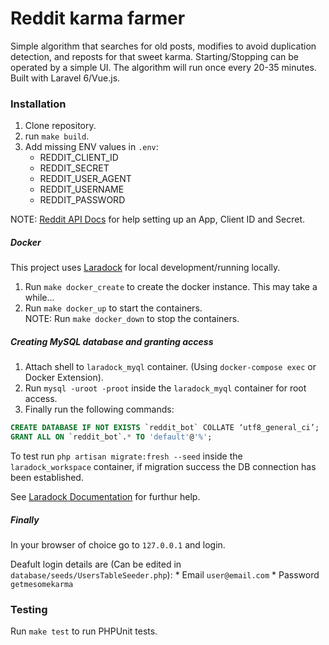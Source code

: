 # Reddit karma farmer

Simple algorithm that searches for old posts, modifies to avoid duplication detection, and reposts for that sweet karma. Starting/Stopping can be operated by a simple UI. The algorithm will run once every 20-35 minutes. Built with Laravel 6/Vue.js.

### Installation
1. Clone repository.
2. run `make build`.
3. Add missing ENV values in `.env`:
    * REDDIT_CLIENT_ID
    * REDDIT_SECRET
    * REDDIT_USER_AGENT
    * REDDIT_USERNAME
    * REDDIT_PASSWORD
    
NOTE: [Reddit API Docs](https://github.com/reddit-archive/reddit/wiki/oauth2) for help setting up an App, Client ID and Secret.

##### Docker
This project uses [Laradock](https://laradock.io/) for local development/running locally.

1. Run `make docker_create` to create the docker instance. This may take a while...
2. Run `make docker_up` to start the containers.
<br />NOTE: Run `make docker_down` to stop the containers. 

##### Creating MySQL database and granting access
1. Attach shell to `laradock_myql` container. (Using `docker-compose exec` or Docker Extension).
2. Run `mysql -uroot -proot` inside the `laradock_myql` container for root access.
3. Finally run the following commands:

```sql
CREATE DATABASE IF NOT EXISTS `reddit_bot` COLLATE ‘utf8_general_ci’;
GRANT ALL ON `reddit_bot`.* TO 'default'@'%';
```

To test run `php artisan migrate:fresh --seed` inside the `laradock_workspace` container, if migration success the DB connection has been established.

See [Laradock Documentation](https://laradock.io/documentation/#create-multiple-databases-mysql) for furthur help. 

##### Finally
In your browser of choice go to `127.0.0.1` and login.

Deafult login details are (Can be edited in `database/seeds/UsersTableSeeder.php`):
    * Email `user@email.com`
    * Password `getmesomekarma`
   
### Testing
Run `make test` to run PHPUnit tests.
